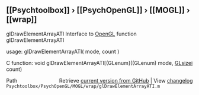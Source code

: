## [[Psychtoolbox]] &#8250; [[PsychOpenGL]] &#8250; [[MOGL]] &#8250; [[wrap]]

glDrawElementArrayATI  Interface to [OpenGL](OpenGL) function glDrawElementArrayATI  
  
usage:  glDrawElementArrayATI( mode, count )  
  
C function:  void glDrawElementArrayATI[(GLenum]((GLenum) mode, [GLsizei](GLsizei) count)  




<div class="code_header" style="text-align:right;">
  <span style="float:left;">Path&nbsp;&nbsp;</span> <span class="counter">Retrieve <a href=
  "https://raw.github.com/Psychtoolbox-3/Psychtoolbox-3/beta/Psychtoolbox/PsychOpenGL/MOGL/wrap/glDrawElementArrayATI.m">current version from GitHub</a> | View <a href=
  "https://github.com/Psychtoolbox-3/Psychtoolbox-3/commits/beta/Psychtoolbox/PsychOpenGL/MOGL/wrap/glDrawElementArrayATI.m">changelog</a></span>
</div>
<div class="code">
  <code>Psychtoolbox/PsychOpenGL/MOGL/wrap/glDrawElementArrayATI.m</code>
</div>

